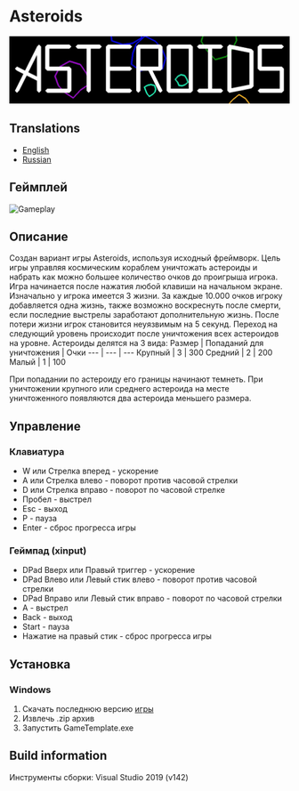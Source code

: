 # Asteroids
![Logo](./image/logo.jpg)
## Translations
- [English](./README.md)
- [Russian](./README_ru.md)
## Геймплей
![Gameplay](./image/gameplay.gif)
## Описание
Создан вариант игры Asteroids, используя исходный фреймворк. Цель игры управляя космическим кораблем уничтожать астероиды и набрать как можно большее количество очков до проигрыша игрока. Игра начинается после нажатия любой клавиши на начальном экране. Изначально у игрока имеется 3 жизни. За каждые 10.000 очков игроку добавляется одна жизнь, также возможно воскреснуть после смерти, если последние выстрелы заработают дополнительную жизнь. После потери жизни игрок становится неуязвимым на 5 секунд. Переход на следующий уровень происходит после уничтожения всех астероидов на уровне. 
Астероиды делятся на 3 вида:
Размер | Попаданий для уничтожения | Очки
--- | --- | ---
Крупный | 3 | 300
Средний | 2 | 200
Малый | 1 | 100

При попадании по астероиду его границы начинают темнеть. При уничтожении крупного или среднего астероида на месте уничтоженного появляются два астероида меньшего размера.
## Управление
### Клавиатура
- W или Стрелка вперед - ускорение
- A или Стрелка влево - поворот против часовой стрелки
- D или Стрелка вправо - поворот по часовой стрелке
- Пробел - выстрел
- Esc - выход
- P - пауза
- Enter - сброс прогресса игры
### Геймпад (xinput)
- DPad Вверх или Правый триггер - ускорение
- DPad Влево или Левый стик влево - поворот против часовой стрелки
- DPad Вправо или Левый стик вправо - поворот по часовой стрелки
- A - выстрел
- Back - выход
- Start - пауза
- Нажатие на правый стик - сброс прогресса игры
## Установка
### Windows
1. Скачать последнюю версию [игры](https://github.com/VampireVol/Asteroids/releases)
2. Извлечь .zip архив
3. Запустить GameTemplate.exe
## Build information
Инструменты сборки: Visual Studio 2019 (v142)